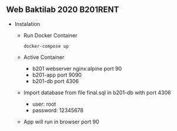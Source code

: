 ## Web Baktilab 2020 B201RENT

* Instalation
    * Run Docker Container 

        `docker-compose up`

    * Active Container
        * b201 webserver nginx:alpine port 90
        * b201-app port 9090
        * b201-db port 4306
    
    * Import database from file final.sql in b201-db with port 4306
        * user: root
        * password: 12345678
    
    * App will run in browser port 90






